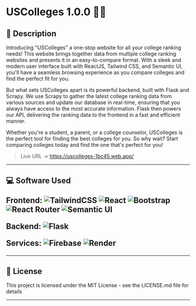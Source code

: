 # USColleges 1.0.0 👩‍🎓

## 📙 Description

Introducing "USColleges" a one-stop website for all your college ranking needs! This website brings together data from multiple college ranking websites and presents it in an easy-to-compare format. With a sleek and modern user interface built with ReactJS, Tailwind CSS, and Semantic UI, you'll have a seamless browsing experience as you compare colleges and find the perfect fit for you.

But what sets USColleges apart is its powerful backend, built with Flask and Scrapy. We use Scrapy to gather the latest college ranking data from various sources and update our database in real-time, ensuring that you always have access to the most accurate information. Flask then powers our API, delivering the ranking data to the frontend in a fast and efficient manner.

Whether you're a student, a parent, or a college counselor, USColleges is the perfect tool for finding the best colleges for you. So why wait? Start comparing colleges today and find the one that's perfect for you!

> Live URL → https://uscolleges-1bc45.web.app/

---

<h2> 💻 Software Used

Frontend:
![TailwindCSS](https://img.shields.io/badge/tailwindcss-%2338B2AC.svg?style=for-the-badge&logo=tailwind-css&logoColor=white) ![React](https://img.shields.io/badge/react-%2320232a.svg?style=for-the-badge&logo=react&logoColor=%2361DAFB)
![Bootstrap](https://img.shields.io/badge/bootstrap-%23563D7C.svg?style=for-the-badge&logo=bootstrap&logoColor=white)
![React Router](https://img.shields.io/badge/React_Router-CA4245?style=for-the-badge&logo=react-router&logoColor=white)
![Semantic UI ](https://img.shields.io/badge/Semantic%20UI%20React-%2335BDB2.svg?style=for-the-badge&logo=SemanticUIReact&logoColor=white)

Backend:
![Flask](https://img.shields.io/badge/flask-%23000.svg?style=for-the-badge&logo=flask&logoColor=white)

Services:
![Firebase](https://img.shields.io/badge/firebase-%23039BE5.svg?style=for-the-badge&logo=firebase)
![Render](https://img.shields.io/badge/Render-%46E3B7.svg?style=for-the-badge&logo=render&logoColor=white)

---

## 📜 License

This project is licensed under the MIT License - see the LICENSE.md file for details

<!-- MARKDOWN LINKS & IMAGES -->
<!-- https://www.markdownguide.org/basic-syntax/#reference-style-links -->

[contributors-shield]: https://img.shields.io/github/contributors/othneildrew/Best-README-Template.svg?style=for-the-badge
[contributors-url]: https://github.com/othneildrew/Best-README-Template/graphs/contributors
[forks-shield]: https://img.shields.io/github/forks/othneildrew/Best-README-Template.svg?style=for-the-badge
[forks-url]: https://github.com/othneildrew/Best-README-Template/network/members
[stars-shield]: https://img.shields.io/github/stars/othneildrew/Best-README-Template.svg?style=for-the-badge
[stars-url]: https://github.com/othneildrew/Best-README-Template/stargazers
[issues-shield]: https://img.shields.io/github/issues/othneildrew/Best-README-Template.svg?style=for-the-badge
[issues-url]: https://github.com/othneildrew/Best-README-Template/issues
[license-shield]: https://img.shields.io/github/license/othneildrew/Best-README-Template.svg?style=for-the-badge
[license-url]: https://github.com/othneildrew/Best-README-Template/blob/master/LICENSE.txt
[linkedin-shield]: https://img.shields.io/badge/-LinkedIn-black.svg?style=for-the-badge&logo=linkedin&colorB=555
[linkedin-url]: https://linkedin.com/in/othneildrew
[product-screenshot]: images/screenshot.png
[next.js]: https://img.shields.io/badge/next.js-000000?style=for-the-badge&logo=nextdotjs&logoColor=white
[next-url]: https://nextjs.org/
[react.js]: https://img.shields.io/badge/React-20232A?style=for-the-badge&logo=react&logoColor=61DAFB
[react-url]: https://reactjs.org/
[python.py]: https://img.shields.io/badge/Python-3776AB?style=for-the-badge&logo=python&logoColor=white
[python-url]: https://www.python.org/
[flask.py]: https://img.shields.io/badge/Flask-000000?style=for-the-badge&logo=flask&logoColor=white
[flask-url]: https://flask.palletsprojects.com/en/2.2.x/

---
